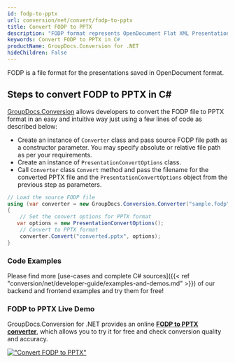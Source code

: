 ```yaml
---
id: fodp-to-pptx
url: conversion/net/convert/fodp-to-pptx
title: Convert FODP to PPTX
description: "FODP format represents OpenDocument Flat XML Presentation with .fodp extension. Learn how to convert FODP to PPTX file programmatically in C# language using GroupDocs.Conversion for .NET library."
keywords: Convert FODP to PPTX in C#
productName: GroupDocs.Conversion for .NET
hideChildren: False
---
```


FODP is a file format for the presentations saved in OpenDocument format.

## Steps to convert FODP to PPTX in C#

[GroupDocs.Conversion](https://products.groupdocs.com/conversion/net) allows developers to convert the FODP file to PPTX format in an easy and intuitive way just using a few lines of code as described below:

* Create an instance of `Converter` class and pass source FODP file path as a constructor parameter. You may specify absolute or relative file path as per your requirements. 
* Create an instance of `PresentationConvertOptions` class.
* Call `Converter` class `Convert` method and pass the filename for the converted PPTX file and the `PresentationConvertOptions` object from the previous step as parameters.

```csharp
// Load the source FODP file
using (var converter = new GroupDocs.Conversion.Converter("sample.fodp"))
{
    // Set the convert options for PPTX format
   var options = new PresentationConvertOptions();
    // Convert to PPTX format
    converter.Convert("converted.pptx", options);
}
```

### Code Examples

Please find more [use-cases and complete C# sources]({{< ref "conversion/net/developer-guide/examples-and-demos.md" >}}) of our backend and frontend examples and try them for free!

### FODP to PPTX Live Demo

GroupDocs.Conversion for .NET provides an online [**FODP to PPTX converter**](https://products.groupdocs.app/conversion/fodp-to-pptx), which allows you to try it for free and check conversion quality and accuracy.

[!["Convert FODP to PPTX"](conversion/net/images/convert-to-pptx/convert-fodp-to-pptx.png)](https://products.groupdocs.app/conversion/fodp-to-pptx)